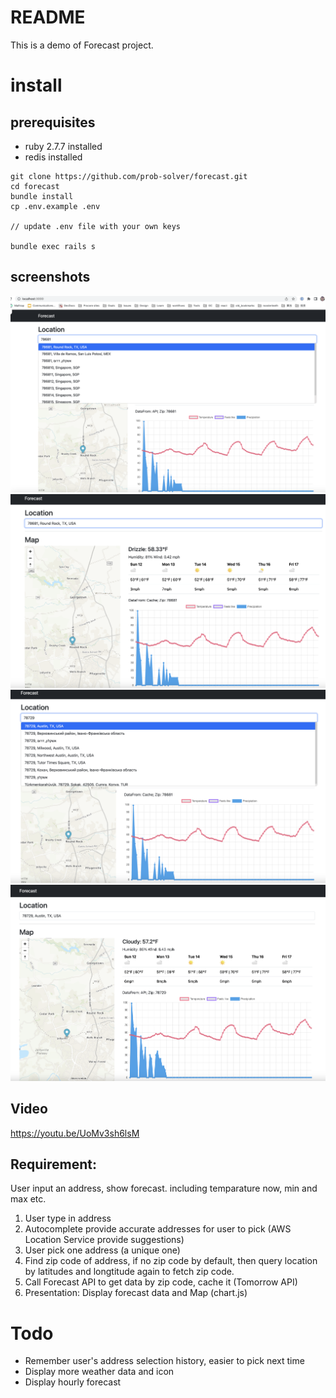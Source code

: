 # README

This is a demo of Forecast project.


# install

## prerequisites
- ruby 2.7.7 installed
- redis installed



```
git clone https://github.com/prob-solver/forecast.git
cd forecast
bundle install
cp .env.example .env

// update .env file with your own keys

bundle exec rails s

```

## screenshots

![AutoComplete address](./doc/images/78681_autocomplete.png)
![Show weather based on address](./doc/images/78681_selected.png)
![AutoComplete 2nd address](./doc/images/78729_autocomplete.png)
![Show weather for 2nd address](./doc/images/78729_selected.png)

## Video

https://youtu.be/UoMv3sh6lsM


## Requirement:
User input an address, show forecast. including temparature now, min and max etc.


1. User type in address
2. Autocomplete provide accurate addresses for user to pick (AWS Location Service provide suggestions)
3. User pick one address (a unique one)
4. Find zip code of address, if no zip code by default, then query location by latitudes and longtitude again to fetch zip code.
5. Call Forecast API to get data by zip code, cache it (Tomorrow API)
6. Presentation: Display forecast data and Map (chart.js)


# Todo
- Remember user's address selection history, easier to pick next time
- Display more weather data and icon
- Display hourly forecast
